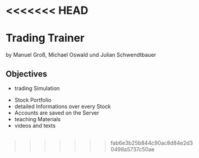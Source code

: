 <<<<<<< HEAD
=======
# Trading Trainer
by Manuel Groß, Michael Oswald und Julian Schwendtbauer

## Objectives
* trading Simulation
- Stock Portfolio
- detailed Informations over every Stock
- Accounts are saved on the Server
- teaching Materials
- videos and texts

## 
>>>>>>> fab6e3b25b844c90ac8d84e2d30498a5737c50ae
